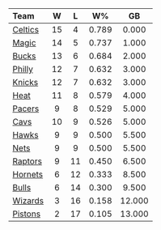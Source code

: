 | Team                            |  W  |  L  |  W%   |   GB   |
|:--------------------------------|:---:|:---:|:-----:|:------:|
| [Celtics](/r/bostonceltics)     | 15  |  4  | 0.789 | 0.000  |
| [Magic](/r/OrlandoMagic)        | 14  |  5  | 0.737 | 1.000  |
| [Bucks](/r/MkeBucks)            | 13  |  6  | 0.684 | 2.000  |
| [Philly](/r/sixers)             | 12  |  7  | 0.632 | 3.000  |
| [Knicks](/r/NYKnicks)           | 12  |  7  | 0.632 | 3.000  |
| [Heat](/r/heat)                 | 11  |  8  | 0.579 | 4.000  |
| [Pacers](/r/pacers)             |  9  |  8  | 0.529 | 5.000  |
| [Cavs](/r/clevelandcavs)        | 10  |  9  | 0.526 | 5.000  |
| [Hawks](/r/AtlantaHawks)        |  9  |  9  | 0.500 | 5.500  |
| [Nets](/r/GoNets)               |  9  |  9  | 0.500 | 5.500  |
| [Raptors](/r/torontoraptors)    |  9  | 11  | 0.450 | 6.500  |
| [Hornets](/r/CharlotteHornets)  |  6  | 12  | 0.333 | 8.500  |
| [Bulls](/r/chicagobulls)        |  6  | 14  | 0.300 | 9.500  |
| [Wizards](/r/washingtonwizards) |  3  | 16  | 0.158 | 12.000 |
| [Pistons](/r/DetroitPistons)    |  2  | 17  | 0.105 | 13.000 |